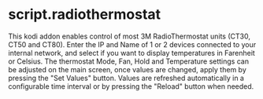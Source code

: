 # script.radiothermostat
This kodi addon enables control of most 3M RadioThermostat units (CT30, CT50 and CT80).
Enter the IP and Name of 1 or 2 devices connected to your internal network, and select if you want to display temperatures in Farenheit or Celsius. The thermostat Mode, Fan, Hold and Temperature settings can be adjusted on the main screen, once values are changed, apply them by pressing the "Set Values" button. Values are refreshed automatically in a configurable time interval or by pressing the "Reload" button when needed.
